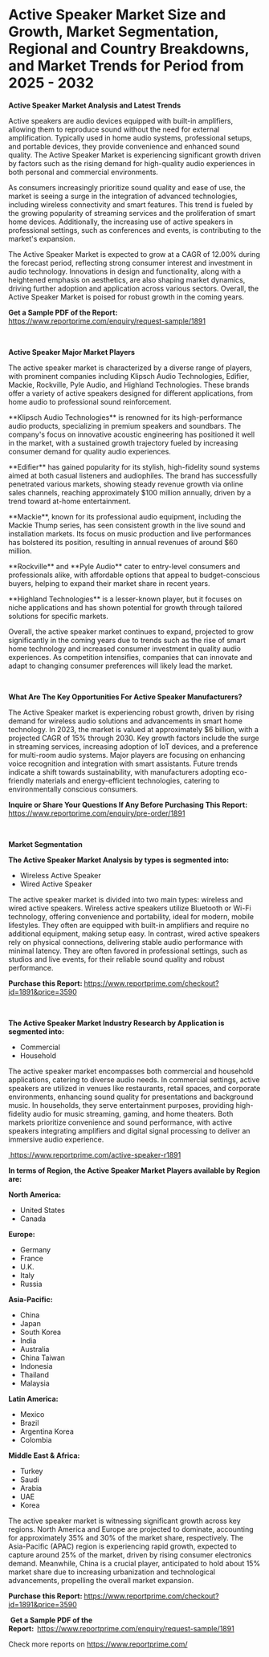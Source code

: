 <p><h1>Active Speaker Market Size and Growth, Market Segmentation, Regional and Country Breakdowns, and Market Trends for Period from 2025 -  2032</h1></p><p><strong>Active Speaker Market Analysis and Latest Trends</strong></p>
<p><p>Active speakers are audio devices equipped with built-in amplifiers, allowing them to reproduce sound without the need for external amplification. Typically used in home audio systems, professional setups, and portable devices, they provide convenience and enhanced sound quality. The Active Speaker Market is experiencing significant growth driven by factors such as the rising demand for high-quality audio experiences in both personal and commercial environments.</p><p>As consumers increasingly prioritize sound quality and ease of use, the market is seeing a surge in the integration of advanced technologies, including wireless connectivity and smart features. This trend is fueled by the growing popularity of streaming services and the proliferation of smart home devices. Additionally, the increasing use of active speakers in professional settings, such as conferences and events, is contributing to the market's expansion.</p><p>The Active Speaker Market is expected to grow at a CAGR of 12.00% during the forecast period, reflecting strong consumer interest and investment in audio technology. Innovations in design and functionality, along with a heightened emphasis on aesthetics, are also shaping market dynamics, driving further adoption and application across various sectors. Overall, the Active Speaker Market is poised for robust growth in the coming years.</p></p>
<p><strong>Get a Sample PDF of the Report:&nbsp;</strong> <a href="https://www.reportprime.com/enquiry/request-sample/1891?utm_campaign=2450&utm_medium=2&utm_source=Github&utm_content=ia&utm_term=18032025&utm_id=active-speaker">https://www.reportprime.com/enquiry/request-sample/1891</a></p>
<p>&nbsp;</p>
<p><strong>Active Speaker Major Market Players</strong></p>
<p><p>The active speaker market is characterized by a diverse range of players, with prominent companies including Klipsch Audio Technologies, Edifier, Mackie, Rockville, Pyle Audio, and Highland Technologies. These brands offer a variety of active speakers designed for different applications, from home audio to professional sound reinforcement.</p><p>**Klipsch Audio Technologies** is renowned for its high-performance audio products, specializing in premium speakers and soundbars. The company's focus on innovative acoustic engineering has positioned it well in the market, with a sustained growth trajectory fueled by increasing consumer demand for quality audio experiences.</p><p>**Edifier** has gained popularity for its stylish, high-fidelity sound systems aimed at both casual listeners and audiophiles. The brand has successfully penetrated various markets, showing steady revenue growth via online sales channels, reaching approximately $100 million annually, driven by a trend toward at-home entertainment.</p><p>**Mackie**, known for its professional audio equipment, including the Mackie Thump series, has seen consistent growth in the live sound and installation markets. Its focus on music production and live performances has bolstered its position, resulting in annual revenues of around $60 million.</p><p>**Rockville** and **Pyle Audio** cater to entry-level consumers and professionals alike, with affordable options that appeal to budget-conscious buyers, helping to expand their market share in recent years.</p><p>**Highland Technologies** is a lesser-known player, but it focuses on niche applications and has shown potential for growth through tailored solutions for specific markets.</p><p>Overall, the active speaker market continues to expand, projected to grow significantly in the coming years due to trends such as the rise of smart home technology and increased consumer investment in quality audio experiences. As competition intensifies, companies that can innovate and adapt to changing consumer preferences will likely lead the market.</p></p>
<p>&nbsp;</p>
<p><strong>What Are The Key Opportunities For Active Speaker Manufacturers?</strong></p>
<p><p>The Active Speaker market is experiencing robust growth, driven by rising demand for wireless audio solutions and advancements in smart home technology. In 2023, the market is valued at approximately $6 billion, with a projected CAGR of 15% through 2030. Key growth factors include the surge in streaming services, increasing adoption of IoT devices, and a preference for multi-room audio systems. Major players are focusing on enhancing voice recognition and integration with smart assistants. Future trends indicate a shift towards sustainability, with manufacturers adopting eco-friendly materials and energy-efficient technologies, catering to environmentally conscious consumers.</p></p>
<p><strong>Inquire or Share Your Questions If Any Before Purchasing This Report:</strong> <a href="https://www.reportprime.com/enquiry/pre-order/1891?utm_campaign=2450&utm_medium=2&utm_source=Github&utm_content=ia&utm_term=18032025&utm_id=active-speaker">https://www.reportprime.com/enquiry/pre-order/1891</a></p>
<p>&nbsp;</p>
<p><strong>Market Segmentation</strong></p>
<p><strong>The Active Speaker Market Analysis by types is segmented into:</strong></p>
<p><ul><li>Wireless Active Speaker</li><li>Wired Active Speaker</li></ul></p>
<p><p>The active speaker market is divided into two main types: wireless and wired active speakers. Wireless active speakers utilize Bluetooth or Wi-Fi technology, offering convenience and portability, ideal for modern, mobile lifestyles. They often are equipped with built-in amplifiers and require no additional equipment, making setup easy. In contrast, wired active speakers rely on physical connections, delivering stable audio performance with minimal latency. They are often favored in professional settings, such as studios and live events, for their reliable sound quality and robust performance.</p></p>
<p><strong>Purchase this Report:&nbsp;</strong><a href="https://www.reportprime.com/checkout?id=1891&price=3590&utm_campaign=2450&utm_medium=2&utm_source=Github&utm_content=ia&utm_term=18032025&utm_id=active-speaker">https://www.reportprime.com/checkout?id=1891&price=3590</a></p>
<p>&nbsp;</p>
<p><strong>The Active Speaker Market Industry Research by Application is segmented into:</strong></p>
<p><ul><li>Commercial</li><li>Household</li></ul></p>
<p><p>The active speaker market encompasses both commercial and household applications, catering to diverse audio needs. In commercial settings, active speakers are utilized in venues like restaurants, retail spaces, and corporate environments, enhancing sound quality for presentations and background music. In households, they serve entertainment purposes, providing high-fidelity audio for music streaming, gaming, and home theaters. Both markets prioritize convenience and sound performance, with active speakers integrating amplifiers and digital signal processing to deliver an immersive audio experience.</p></p>
<p><a href="https://www.reportprime.com/active-speaker-r1891?utm_campaign=2450&utm_medium=2&utm_source=Github&utm_content=ia&utm_term=18032025&utm_id=active-speaker">&nbsp;https://www.reportprime.com/active-speaker-r1891</a></p>
<p><strong>In terms of Region, the Active Speaker Market Players available by Region are:</strong></p>
<p>
    <p> <strong> North America: </strong>
        <ul>
            <li>United States</li>
            <li>Canada</li>
        </ul>
        </p> 
    <p> <strong> Europe: </strong>
        <ul>
            <li>Germany</li>
            <li>France</li>
            <li>U.K.</li>
            <li>Italy</li>
            <li>Russia</li>
        </ul>
        </p> 
    <p> <strong> Asia-Pacific: </strong>
        <ul>
            <li>China</li>
            <li>Japan</li>
            <li>South Korea</li>
            <li>India</li>
            <li>Australia</li>
            <li>China Taiwan</li>
            <li>Indonesia</li>
            <li>Thailand</li>
            <li>Malaysia</li>
        </ul>
        </p> 
    <p> <strong> Latin America: </strong>
        <ul>
            <li>Mexico</li>
            <li>Brazil</li>
            <li>Argentina Korea</li>
            <li>Colombia</li>
        </ul>
        </p> 
    <p> <strong> Middle East & Africa: </strong>
        <ul>
            <li>Turkey</li>
            <li>Saudi</li>
            <li>Arabia</li>
            <li>UAE</li>
            <li>Korea</li>
        </ul>
    </p>
    </p>
<p><p>The active speaker market is witnessing significant growth across key regions. North America and Europe are projected to dominate, accounting for approximately 35% and 30% of the market share, respectively. The Asia-Pacific (APAC) region is experiencing rapid growth, expected to capture around 25% of the market, driven by rising consumer electronics demand. Meanwhile, China is a crucial player, anticipated to hold about 15% market share due to increasing urbanization and technological advancements, propelling the overall market expansion.</p></p>
<p><strong>Purchase this Report: </strong><a href="https://www.reportprime.com/checkout?id=1891&price=3590&utm_campaign=2450&utm_medium=2&utm_source=Github&utm_content=ia&utm_term=18032025&utm_id=active-speaker">https://www.reportprime.com/checkout?id=1891&price=3590</a></p>
<p>&nbsp;<strong>Get a Sample PDF of the Report:&nbsp;&nbsp;</strong><a href="https://www.reportprime.com/enquiry/request-sample/1891?utm_campaign=2450&utm_medium=2&utm_source=Github&utm_content=ia&utm_term=18032025&utm_id=active-speaker">https://www.reportprime.com/enquiry/request-sample/1891</a></p>
<p><strong></strong></p>
<p>Check more reports on <a href="https://www.reportprime.com/?utm_campaign=2450&utm_medium=2&utm_source=Github&utm_content=ia&utm_term=18032025&utm_id=active-speaker">https://www.reportprime.com/</a></p>
